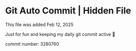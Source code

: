 # Git Auto Commit | Hidden File

This file was added Feb 12, 2025

Just for fun and keeping my daily git commit active 🤪

commit number: 3280760
